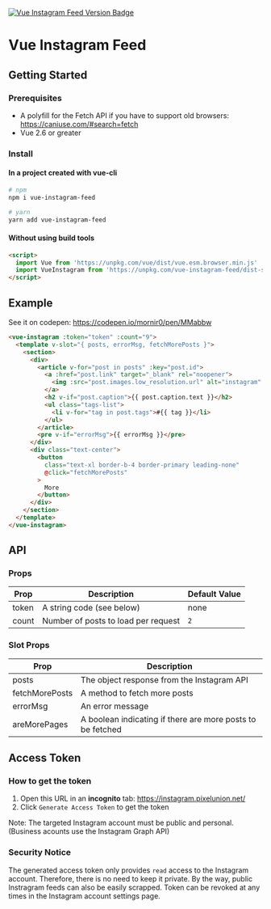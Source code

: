 [![Vue Instagram Feed Version Badge](https://img.shields.io/npm/v/vue-instagram-feed.svg?style=for-the-badge&color=#41b883)](https://www.npmjs.com/package/vue-instagram-feed)

# Vue Instagram Feed

## Getting Started

### Prerequisites

- A polyfill for the Fetch API if you have to support old browsers:
  https://caniuse.com/#search=fetch
- Vue 2.6 or greater

### Install

#### In a project created with vue-cli

```bash
# npm
npm i vue-instagram-feed
```

```bash
# yarn
yarn add vue-instagram-feed
```

#### Without using build tools

```html
<script>
  import Vue from 'https://unpkg.com/vue/dist/vue.esm.browser.min.js'
  import VueInstagram from 'https://unpkg.com/vue-instagram-feed/dist-src/index.min.js'
</script>
```

## Example

See it on codepen: https://codepen.io/mornir0/pen/MMabbw

```html
<vue-instagram :token="token" :count="9">
  <template v-slot="{ posts, errorMsg, fetchMorePosts }">
    <section>
      <div>
        <article v-for="post in posts" :key="post.id">
          <a :href="post.link" target="_blank" rel="noopener">
            <img :src="post.images.low_resolution.url" alt="instagram" />
          </a>
          <h2 v-if="post.caption">{{ post.caption.text }}</h2>
          <ul class="tags-list">
            <li v-for="tag in post.tags">#{{ tag }}</li>
          </ul>
        </article>
        <pre v-if="errorMsg">{{ errorMsg }}</pre>
      </div>
      <div class="text-center">
        <button
          class="text-xl border-b-4 border-primary leading-none"
          @click="fetchMorePosts"
        >
          More
        </button>
      </div>
    </section>
  </template>
</vue-instagram>
```

## API

### Props

| Prop  | Description                         | Default Value |
| ----- | ----------------------------------- | ------------- |
| token | A string code (see below)           | none          |
| count | Number of posts to load per request | `2`           |

### Slot Props

| Prop           | Description                                                |
| -------------- | ---------------------------------------------------------- |
| posts          | The object response from the Instagram API                 |
| fetchMorePosts | A method to fetch more posts                               |
| errorMsg       | An error message                                           |
| areMorePages   | A boolean indicating if there are more posts to be fetched |

## Access Token

### How to get the token

1. Open this URL in an **incognito** tab: https://instagram.pixelunion.net/
2. Click `Generate Access Token` to get the token

Note: The targeted Instagram account must be public and personal. (Business acounts use the Instagram Graph API)

### Security Notice

The generated access token only provides `read` access to the Instagram account.
Therefore, there is no need to keep it private. By the way, public Instragram feeds can also be easily scrapped.
Token can be revoked at any times in the Instagram account settings page.
